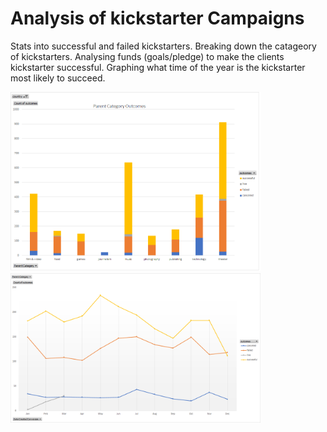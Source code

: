 # Analysis of kickstarter Campaigns 
Stats into successful and failed kickstarters. Breaking down the catageory of kickstarters. 
Analysing funds (goals/pledge) to make the clients kickstarter successful. 
Graphing what time of the year is the kickstarter most likely to succeed.  

<img src="images/parent_Cat_outcomes.png" width="400">
<img src="images/Parent_cat_stats_line_chart.png" width="400">
